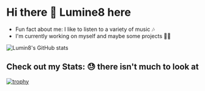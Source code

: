 # Hi there 👋 Lumine8 here

<!--
**Lumine8/Lumine8** is a ✨ _special_ ✨ repository because its `README.md` (this file) appears on your GitHub profile.

Here are some ideas to get you started:

- 🔭 I’m currently working on ...
- 🌱 I’m currently learning ...
- 👯 I’m looking to collaborate on ...
- 🤔 I’m looking for help with ...
- 💬 Ask me about ...
- 📫 How to reach me: ...
- 😄 Pronouns: ...
- ⚡ Fun fact: ...
-->

- Fun fact about me: I like to listen to a variety of music 🎶
- I'm currently working on myself and maybe some projects 👨‍💻

![Lumin8's GitHub stats](https://github-readme-stats.vercel.app/api?username=Lumine8&show_icons=true&theme=midnight-purple)

## Check out my Stats: 😓 there isn't much to look at
[![trophy](https://github-profile-trophy.vercel.app/?username=Lumine8&theme=onedark&no-bg=true&no-frame=true&column=3&margin-w=15&margin-h=15)](https://github.com/Lumine8/github-profile-trophy)

